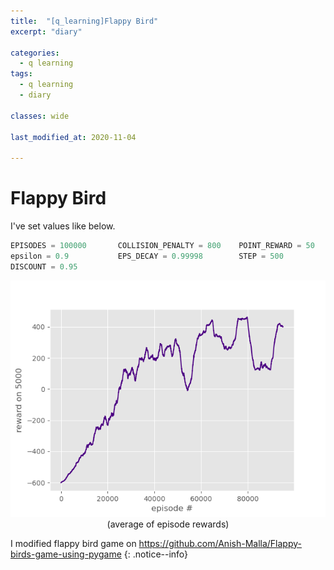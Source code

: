 ```yaml
---
title:  "[q_learning]Flappy Bird"
excerpt: "diary"

categories:
  - q learning
tags:
  - q learning
  - diary

classes: wide

last_modified_at: 2020-11-04
 
---
```


# Flappy Bird

I've set values like below.


``` python
EPISODES = 100000       COLLISION_PENALTY = 800    POINT_REWARD = 50      ALIVE_REWARD = 1
epsilon = 0.9           EPS_DECAY = 0.99998        STEP = 500             LEARNING_RATE = 0.3
DISCOUNT = 0.95         
```

<center> <img src="/assets/images/q_learning/Figure_2.png"> </center>
<center>(average of episode rewards)</center>


I modified flappy bird game on https://github.com/Anish-Malla/Flappy-birds-game-using-pygame
{: .notice--info}